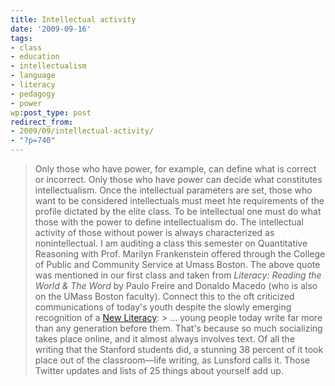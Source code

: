 ```yaml
---
title: Intellectual activity
date: '2009-09-16'
tags:
- class
- education
- intellectualism
- language
- literacy
- pedagogy
- power
wp:post_type: post
redirect_from:
- 2009/09/intellectual-activity/
- "?p=740"
---
```


> Only those who have power, for example, can define what is correct or incorrect. Only those who have power can decide what constitutes intellectualism. Once the intellectual parameters are set, those who want to be considered intellectuals must meet hte requirements of the profile dictated by the elite class. To be intellectual one must do what those with the power to define intellectualism do. The intellectual activity of those without power is always characterized as nonintellectual.
I am auditing a class this semester on Quantitative Reasoning with Prof. Marilyn Frankenstein offered through the College of Public and Community Service at Umass Boston. The above quote was mentioned in our first class and taken from _Literacy: Reading the World & The Word_ by Paulo Freire and Donaldo Macedo (who is also on the UMass Boston faculty). Connect this to the oft criticized communications of today's youth despite the slowly emerging recognition of a [New Literacy](http://www.wired.com/techbiz/people/magazine/17-09/st_thompson): > ... young people today write far more than any generation before them. That's because so much socializing takes place online, and it almost always involves text. Of all the writing that the Stanford students did, a stunning 38 percent of it took place out of the classroom—life writing, as Lunsford calls it. Those Twitter updates and lists of 25 things about yourself add up.
